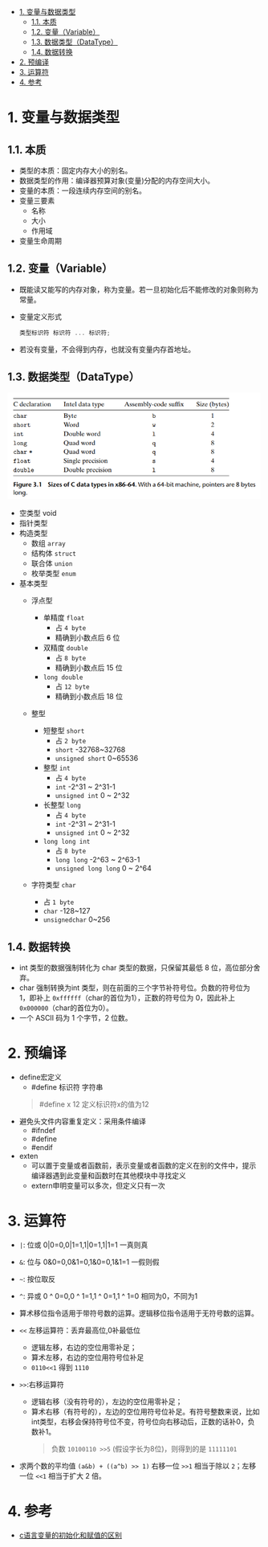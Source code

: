 <!--
 * @Author: JohnJeep
 * @Date: 2019-08-22 11:28:29
 * @LastEditTime: 2025-04-03 00:10:12
 * @LastEditors: JohnJeep
 * @Description: 变量与数据类型
--> 

<!-- TOC -->

- [1. 变量与数据类型](#1-变量与数据类型)
  - [1.1. 本质](#11-本质)
  - [1.2. 变量（Variable）](#12-变量variable)
  - [1.3. 数据类型（DataType）](#13-数据类型datatype)
  - [1.4. 数据转换](#14-数据转换)
- [2. 预编译](#2-预编译)
- [3. 运算符](#3-运算符)
- [4. 参考](#4-参考)

<!-- /TOC -->

# 1. 变量与数据类型

## 1.1. 本质
- 类型的本质：固定内存大小的别名。
- 数据类型的作用：编译器预算对象(变量)分配的内存空间大小。
- 变量的本质：一段连续内存空间的别名。
- 变量三要素
  - 名称
  - 大小
  - 作用域
- 变量生命周期

## 1.2. 变量（Variable）

- 既能读又能写的内存对象，称为变量。若一旦初始化后不能修改的对象则称为常量。

- 变量定义形式

  ```c
  类型标识符 标识符 ... 标识符;
  ```

- 若没有变量，不会得到内存，也就没有变量内存首地址。

  

## 1.3. 数据类型（DataType）

<img src="./figures/data-type.png">

 - 空类型  void
  - 指针类型
  - 构造类型
    - 数组     `array`
    - 结构体   `struct`
    - 联合体   `union`
    - 枚举类型 `enum`
  - 基本类型
    - 浮点型
      - 单精度 `float`
        - 占 `4 byte`
        - 精确到小数点后 6 位
      - 双精度 `double`
        - 占 `8 byte`
        - 精确到小数点后 15 位
      - `long double`
        - 占 `12 byte`
        - 精确到小数点后 18 位
    - 整型
      - 短整型 `short`
        - 占 `2 byte`
        - `short`  -32768~32768 
        - `unsigned short`     0~65536 
      - 整型   `int`
        - 占 `4 byte`
        - `int`                   -2^31 ~ 2^31-1
        - `unsigned int`          0 ~ 2^32
      - 长整型 `long`   
        - 占 `4 byte`
        - `int`                   -2^31 ~ 2^31-1
        - `unsigned int`          0 ~ 2^32
      - `long long int` 
        - 占 `8 byte`
        - `long long`            -2^63 ~ 2^63-1
        - `unsigned long long`   0 ~ 2^64

    - 字符类型 `char`   
      - 占 `1 byte`
      - `char`    -128~127
      - `unsignedchar`      0~256


## 1.4. 数据转换
- int 类型的数据强制转化为 char 类型的数据，只保留其最低 8 位，高位部分舍弃。
- char 强制转换为int 类型，则在前面的三个字节补符号位。负数的符号位为 1，即补上 `0xffffff`（char的首位为1），正数的符号位为 0，因此补上 `0x000000`（char的首位为0）。
- 一个 ASCII 码为 1 个字节，2 位数。


# 2. 预编译
- define宏定义
  - #define 标识符 字符串
  > #define x 12   定义标识符x的值为12
- 避免头文件内容重复定义：采用条件编译
  - #ifndef
  - #define
  - #endif
- exten 
  - 可以置于变量或者函数前，表示变量或者函数的定义在别的文件中，提示编译器遇到此变量和函数时在其他模块中寻找定义
  - extern申明变量可以多次，但定义只有一次


# 3. 运算符
- `|`: 位或  0|0=0,0|1=1,1|0=1,1|1=1   一真则真
- `&`: 位与  0&0=0,0&1=0,1&0=0,1&1=1   一假则假
- `~`: 按位取反
- `^`: 异或  0 ^ 0=0,0 ^ 1=1,1 ^ 0=1,1 ^ 1=0     相同为0，不同为1
- 算术移位指令适用于带符号数的运算。逻辑移位指令适用于无符号数的运算。 
- `<<` 左移运算符：丢弃最高位,0补最低位
  - 逻辑左移，右边的空位用零补足；
  - 算术左移，右边的空位用符号位补足
  - `0110<<1` 得到 `1110`
- `>>`:右移运算符
  - 逻辑右移（没有符号的），左边的空位用零补足；
  - 算术右移（有符号的），左边的空位用符号位补足。有符号整数来说，比如int类型，右移会保持符号位不变，符号位向右移动后，正数的话补0，负数补1。
    > 负数 `10100110 >>5` (假设字长为8位)，则得到的是 `11111101` 

- 求两个数的平均值 `(a&b) + ((a^b) >> 1)` 右移一位 `>>1` 相当于除以 `2`；左移一位 `<<1` 相当于扩大 2 倍。


# 4. 参考
- [c语言变量的初始化和赋值的区别](https://blog.csdn.net/Com_ma/article/details/78546846)